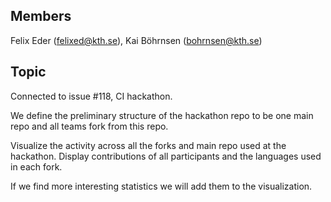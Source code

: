 ## Members
Felix Eder (felixed@kth.se), Kai Böhrnsen (bohrnsen@kth.se)

## Topic
Connected to issue #118, CI hackathon.

We define the preliminary structure of the hackathon repo to be one main repo and all teams fork from this repo.

Visualize the activity across all the forks and main repo used at the hackathon. Display contributions of all participants and the languages used in each fork.

If we find more interesting statistics we will add them to the visualization.
